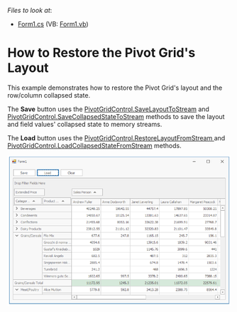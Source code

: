 <!-- default file list -->
*Files to look at*:

* [Form1.cs](./CS/XtraPivotGrid_SaveLoadCollapsedState/Form1.cs) (VB: [Form1.vb](./VB/XtraPivotGrid_SaveLoadCollapsedState/Form1.vb))
<!-- default file list end -->
# How to Restore the Pivot Grid's Layout


This example demonstrates how to restore the Pivot Grid's layout and the row/column collapsed state.

The **Save** button uses the [PivotGridControl.SaveLayoutToStream](https://docs.devexpress.com/WindowsForms/DevExpress.XtraPivotGrid.PivotGridControl.SaveLayoutToStream.overloads) and [PivotGridControl.SaveCollapsedStateToStream](https://docs.devexpress.com/WindowsForms/DevExpress.XtraPivotGrid.PivotGridControl.SaveCollapsedStateToStream(System.IO.Stream)) methods to save the layout and field values' collapsed state to memory streams.

The **Load** button uses the [PivotGridControl.RestoreLayoutFromStream ](https://docs.devexpress.com/WindowsForms/DevExpress.XtraPivotGrid.PivotGridControl.RestoreLayoutFromStream.overloads) and [PivotGridControl.LoadCollapsedStateFromStream](https://docs.devexpress.com/WindowsForms/DevExpress.XtraPivotGrid.PivotGridControl.LoadCollapsedStateFromStream(System.IO.Stream)) methods.

![screenshot](https://github.com/DevExpress-Examples/how-to-save-load-field-values-collapsed-states-together-with-pivot-grids-layout-e20014/blob/18.2.3%2B/images/screenshot.png)
